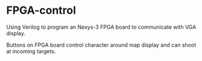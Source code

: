 # FPGA-control

Using Verilog to program an Nexys-3 FPGA board to communicate with VGA display.

Buttons on FPGA board control character around map display and can shoot at incoming targets.
